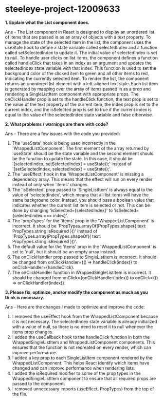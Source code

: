 # steeleye-project-12009633

**1. Explain what the List component does.**

Ans - The List component in React is designed to display an unordered list of items that are passed in as an array of objects with a text property. To manage the state of the selected item in the list, the component uses the useState hook to define a state variable called selectedIndex and a function called setSelectedIndex to update it. The initial value of selectedIndex is set to null.
To handle user clicks on list items, the component defines a function called handleClick that takes in an index as an argument and updates the selectedIndex state variable with that index. This function is used to set the background color of the clicked item to green and all other items to red, indicating the currently selected item.
To render the list, the component returns an unordered list element with a left-aligned text style. Each list item is generated by mapping over the array of items passed in as a prop and rendering a SingleListItem component with appropriate props. The onClickHandler prop is set to the handleClick function, the text prop is set to the value of the text property of the current item, the index prop is set to the current index, and the isSelected prop is set to true if the current index is equal to the value of the selectedIndex state variable and false otherwise.

**2. What problems / warnings are there with code?**

Ans - There are a few issues with the code you provided:
1. The 'useState' hook is being used incorrectly in the 'WrappedListComponent'. The first element of the array returned by 'useState' should be the state variable and the second element should be the function to update the state. In this case, it should be '[selectedIndex, setSelectedIndex] = useState();' instead of '[setSelectedIndex, selectedIndex] = useState();'.
2. The 'useEffect' hook in the 'WrappedListComponent' is missing a dependency array. This means that the effect will run on every render instead of only when 'items' changes.
3. The 'isSelected' prop passed to 'SingleListItem' is always equal to the value of 'selectedIndex', which means that all list items will have the same background color. Instead, you should pass a boolean value that indicates whether the current list item is selected or not. This can be done by changing 'isSelected={selectedIndex}' to 'isSelected={selectedIndex === index}'.
4. The 'propTypes' for the 'items' prop in the 'WrappedListComponent' is incorrect. It should be 'PropTypes.arrayOf(PropTypes.shape({ text: PropTypes.string.isRequired }))' instead of 'PropTypes.array(PropTypes.shapeOf({ text: PropTypes.string.isRequired }))'.
5. The default value for the 'items' prop in the 'WrappedListComponent' is set to 'null', but it should be an empty array instead.
6. The onClickHandler prop passed to SingleListItem is incorrect. It should be changed from onClickHandler={() => handleClick(index)} to onClickHandler={handleClick}.
7. The onClickHandler function in WrappedSingleListItem is incorrect. It should be changed from onClick={onClickHandler(index)} to onClick={() => onClickHandler(index)}.


**3. Please fix, optimize, and/or modify the component as much as you think is necessary.**

Ans - Here are the changes I made to optimize and improve the code:
1. I removed the useEffect hook from the WrappedListComponent because it is not necessary. The selectedIndex state variable is already initialized with a value of null, so there is no need to reset it to null whenever the items prop changes.
2. I added the useCallback hook to the handleClick function in both the WrappedSingleListItem and WrappedListComponent components. This ensures that the function is not recreated on every render, which can improve performance.
3. I added a key prop to each SingleListItem component rendered by the WrappedListComponent. This helps React identify which items have changed and can improve performance when rendering lists.
4. I added the isRequired modifier to some of the prop types in the WrappedSingleListItem component to ensure that all required props are passed to the component.
5. I removed unnecessary imports (useEffect, PropTypes) from the top of the file.
